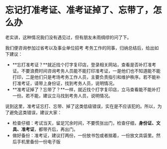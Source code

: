 # 忘记打准考证、准考证掉了、忘带了，怎么办
老实讲，这种情况我们没有遇见过，但有朋友未雨绸缪的问了下。

我们便咨询参加过省考以及事业单位招考 考务工作的同事，归纳总结后，给出如下建议：

* **忘打准考证？**就近找个打字复印店，登录相关网站，查看是否补打准考证。不要浪费时间咨询考务人员能不能打印准考证，一是他们也不知道能不能打印，二是他们只是考场考务工作人员，主要负责指引和维护秩序。若不能补打准考证，请带上身份证，找到考务人员，说明情况。
* **准考证掉了？忘带了？**一样，就近找个打字复印店，立马查看能不能补打一份。若不能，建议立马找到考务人员，说明情况。

说到这里，准考证忘打、忘带、掉了这类低级错误，实在是不应该犯的。所以，为了避免这类错误，建议大家：

* 检查仔细：考试当天，留足冗余时间，不要慌张出门，检查仔细，**身份证、文具、准考证**，都带齐后，再出门。
* 做好备份：准考证，建议打两份，一份放书包或者揣着，一份放文具袋里。然后手机里备份一份电子版